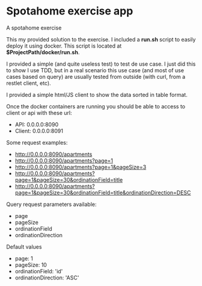 # Spotahome exercise app
A spotahome exercise

This my provided solution to the exercise. I included a __run.sh__ script to easily deploy it using docker. This script is located at __$ProjectPath/docker/run.sh__. 

I provided a simple (and quite useless test) to test de use case. I just did this to show I use TDD, but in a real scenario this use case (and most of use cases based on query) are usually tested from outside (with curl, from a restlet client, etc). 

I provided a simple html/JS client to show the data sorted in table format.

Once the docker containers are running you should be able to access to client or api with these url:

- API: 0.0.0.0:8090
- Client: 0.0.0.0:8091

Some request examples:
- http://0.0.0.0:8090/apartments
- http://0.0.0.0:8090/apartments?page=1
- http://0.0.0.0:8090/apartments?page=1&pageSize=3
- http://0.0.0.0:8090/apartments?page=1&pageSize=30&ordinationField=title
- http://0.0.0.0:8090/apartments?page=1&pageSize=30&ordinationField=title&ordinationDirection=DESC

Query request parameters available:
- page
- pageSize
- ordinationField
- ordinationDirection

Default values
- page: 1
- pageSize: 10
- ordinationField: 'id'
- ordinationDirection: 'ASC'

